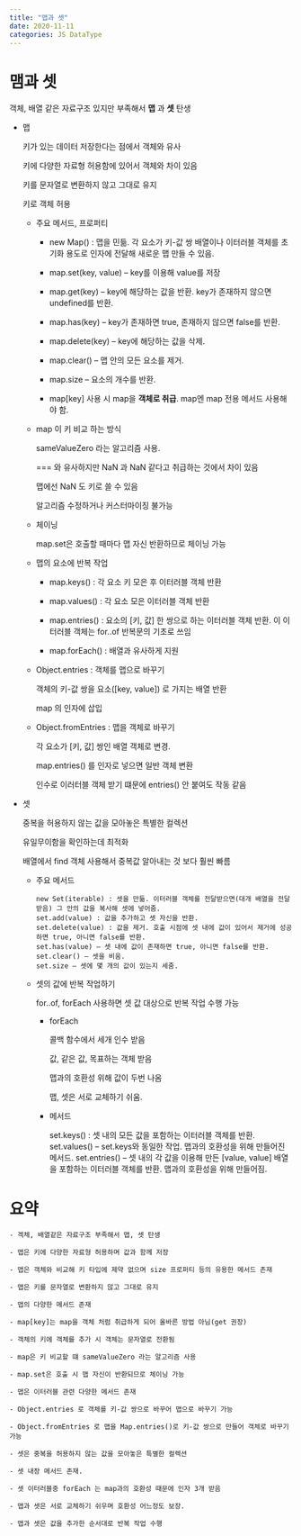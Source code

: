 ```yaml
---
title: "맵과 셋"
date: 2020-11-11
categories: JS DataType
---
```


# 맴과 셋

객체, 배열 같은 자료구조 있지만 부족해서 **맵** 과 **셋** 탄생

- 맵

  키가 있는 데이터 저장한다는 점에서 객체와 유사

  키에 다양한 자료형 허용함에 있어서 객체와 차이 있음

  키를 문자열로 변환하지 않고 그대로 유지

  키로 객체 허용

  - 주요 메서드, 프로퍼티

    - new Map() : 맵을 민듦. 각 요소가 키-값 쌍 배열이나 이터러블 객체를 초기화 용도로 인자에 전달해 새로운 맵 만들 수 있음.

    - map.set(key, value) – key를 이용해 value를 저장

    - map.get(key) – key에 해당하는 값을 반환. key가 존재하지 않으면 undefined를 반환.

    - map.has(key) – key가 존재하면 true, 존재하지 않으면 false를 반환.

    - map.delete(key) – key에 해당하는 값을 삭제.

    - map.clear() – 맵 안의 모든 요소를 제거.

    - map.size – 요소의 개수를 반환.

    - map[key] 사용 시 map을 **객체로 취급**. map엔 map 전용 메서드 사용해야 함.

  - map 이 키 비교 하는 방식

    sameValueZero 라는 알고리즘 사용.

    === 와 유사하지만 NaN 과 NaN 같다고 취급하는 것에서 차이 있음

    맵에선 NaN 도 키로 쓸 수 있음

    알고리즘 수정하거나 커스터마이징 불가능

  - 체이닝

    map.set은 호출할 때마다 맵 자신 반환하므로 체이닝 가능

  - 맵의 요소에 반복 작업

    - map.keys() : 각 요소 키 모은 후 이터러블 객체 반환

    - map.values() : 각 요소 모은 이터러블 객체 반환

    - map.entries() : 요소의 [키, 값] 한 쌍으로 하는 이터러블 객체 반환. 이 이터러블 객체는 for..of 반복문의 기초로 쓰임

    - map.forEach() : 배열과 유사하게 지원

  - Object.entries : 객체를 맵으로 바꾸기

    객체의 키-값 쌍을 요소([key, value]) 로 가지는 배열 반환

    map 의 인자에 삽입

  - Object.fromEntries : 맵을 객체로 바꾸기

    각 요소가 [키, 값] 쌍인 배열 객체로 변경.

    map.entries() 를 인자로 넣으면 일반 객체 변환

    인수로 이러터블 객체 받기 떄문에 entries() 안 붙여도 작동 같음

- 셋

  중복을 허용하지 않는 값을 모아놓은 특별한 컬렉션

  유일무이함을 확인하는데 최적화

  배열에서 find 객체 사용해서 중복값 알아내는 것 보다 훨씬 빠름

  - 주요 메서드

        new Set(iterable) : 셋을 만듦. 이터러블 객체를 전달받으면(대개 배열을 전달받음) 그 안의 값을 복사해 셋에 넣어줌.
        set.add(value) : 값을 추가하고 셋 자신을 반환.
        set.delete(value) : 값을 제거. 호출 시점에 셋 내에 값이 있어서 제거에 성공하면 true, 아니면 false를 반환.
        set.has(value) – 셋 내에 값이 존재하면 true, 아니면 false를 반환.
        set.clear() – 셋을 비움.
        set.size – 셋에 몇 개의 값이 있는지 세줌.

  - 셋의 값에 반복 작업하기

    for..of, forEach 사용하면 셋 값 대상으로 반복 작업 수행 가능

    - forEach

      콜백 함수에서 세개 인수 받음

      값, 같은 값, 목표하는 객체 받음

      맵과의 호환성 위해 값이 두번 나옴

      맵, 셋은 서로 교체하기 쉬움.

    - 메서드

      set.keys() : 셋 내의 모든 값을 포함하는 이터러블 객체를 반환.
      set.values() – set.keys와 동일한 작업. 맵과의 호환성을 위해 만들어진 메서드.
      set.entries() – 셋 내의 각 값을 이용해 만든 [value, value] 배열을 포함하는 이터러블 객체를 반환. 맵과의 호환성을 위해 만들어짐.

# 요약

    - 겍체, 배열같은 자료구조 부족해서 맵, 셋 탄생

    - 맵은 키에 다양한 자료형 허용하며 값과 함께 저장

    - 맵은 객체와 비교해 키 타입에 제약 없으며 size 프로퍼티 등의 유용한 메서드 존재

    - 맵은 키를 문자열로 변환하지 않고 그대로 유지

    - 맵의 다양한 메서드 존재

    - map[key]는 map을 객체 처럼 취급하게 되어 올바른 방법 아님(get 권장)

    - 객체의 키에 객체를 추가 시 객체는 문자열로 전환됨

    - map은 키 비교할 떄 sameValueZero 라는 알고리즘 사용

    - map.set은 호출 시 맵 자신이 반환되므로 체이닝 가능

    - 맵은 이터러블 관련 다양한 메서드 존재

    - Object.entries 로 객체를 키-값 쌍으로 바꾸어 맵으로 바꾸기 가능

    - Object.fromEntries 로 맵을 Map.entries()로 키-값 쌍으로 만들어 객체로 바꾸기 가능

    - 셋은 중복을 허용하지 않는 값을 모아놓은 특별한 컬렉션

    - 셋 내장 메서드 존재.

    - 셋 이터러블중 forEach 는 map과의 호환성 때문에 인자 3개 받음

    - 맵과 셋은 서로 교체하기 쉬우며 호환성 어느정도 보장.

    - 맵과 셋은 값을 추가한 순서대로 반복 작업 수행

